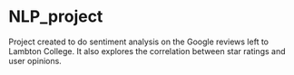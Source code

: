 # NLP_project
Project created to do sentiment analysis on the Google reviews left to Lambton College. It also explores the correlation between star ratings and user opinions.
